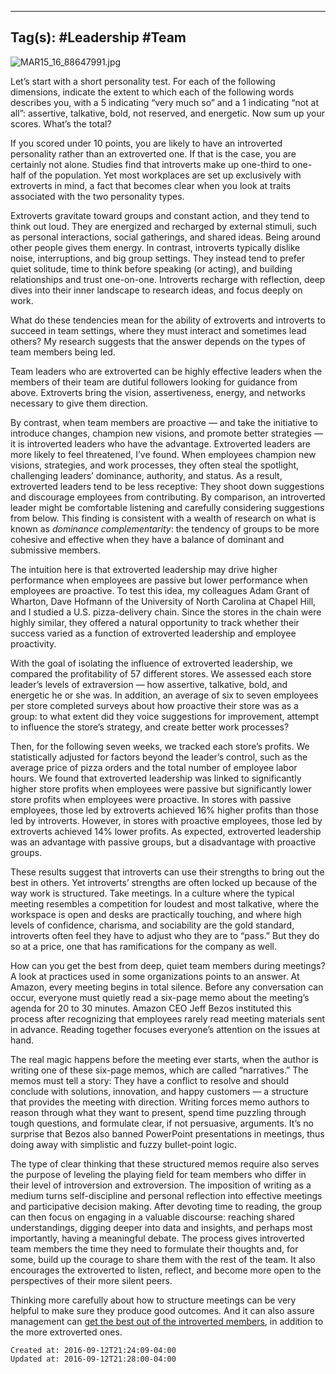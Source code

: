 
---
Tag(s): #Leadership #Team
---

![MAR15_16_88647991.jpg](https://hbr.org/resources/images/article_assets/2015/03/MAR15_16_88647991.jpg)

Let’s start with a short personality test. For each of the following dimensions, indicate the extent to which each of the following words describes you, with a 5 indicating “very much so” and a 1 indicating “not at all”: assertive, talkative, bold, not reserved, and energetic. Now sum up your scores. What’s the total?

If you scored under 10 points, you are likely to have an introverted personality rather than an extroverted one. If that is the case, you are certainly not alone. Studies find that introverts make up one-third to one-half of the population. Yet most workplaces are set up exclusively with extroverts in mind, a fact that becomes clear when you look at traits associated with the two personality types.

Extroverts gravitate toward groups and constant action, and they tend to think out loud. They are energized and recharged by external stimuli, such as personal interactions, social gatherings, and shared ideas. Being around other people gives them energy. In contrast, introverts typically dislike noise, interruptions, and big group settings. They instead tend to prefer quiet solitude, time to think before speaking (or acting), and building relationships and trust one-on-one. Introverts recharge with reflection, deep dives into their inner landscape to research ideas, and focus deeply on work.

What do these tendencies mean for the ability of extroverts and introverts to succeed in team settings, where they must interact and sometimes lead others? My research suggests that the answer depends on the types of team members being led.

Team leaders who are extroverted can be highly effective leaders when the members of their team are dutiful followers looking for guidance from above. Extroverts bring the vision, assertiveness, energy, and networks necessary to give them direction.

By contrast, when team members are proactive — and take the initiative to introduce changes, champion new visions, and promote better strategies — it is introverted leaders who have the advantage. Extroverted leaders are more likely to feel threatened, I’ve found. When employees champion new visions, strategies, and work processes, they often steal the spotlight, challenging leaders’ dominance, authority, and status. As a result, extroverted leaders tend to be less receptive: They shoot down suggestions and discourage employees from contributing. By comparison, an introverted leader might be comfortable listening and carefully considering suggestions from below. This finding is consistent with a wealth of research on what is known as _dominance complementarity_: the tendency of groups to be more cohesive and effective when they have a balance of dominant and submissive members.

The intuition here is that extroverted leadership may drive higher performance when employees are passive but lower performance when employees are proactive. To test this idea, my colleagues Adam Grant of Wharton, Dave Hofmann of the University of North Carolina at Chapel Hill, and I studied a U.S. pizza-delivery chain. Since the stores in the chain were highly similar, they offered a natural opportunity to track whether their success varied as a function of extroverted leadership and employee proactivity.

With the goal of isolating the influence of extroverted leadership, we compared the profitability of 57 different stores. We assessed each store leader’s levels of extraversion — how assertive, talkative, bold, and energetic he or she was. In addition, an average of six to seven employees per store completed surveys about how proactive their store was as a group: to what extent did they voice suggestions for improvement, attempt to influence the store’s strategy, and create better work processes?

Then, for the following seven weeks, we tracked each store’s profits. We statistically adjusted for factors beyond the leader’s control, such as the average price of pizza orders and the total number of employee labor hours. We found that extroverted leadership was linked to significantly higher store profits when employees were passive but significantly lower store profits when employees were proactive. In stores with passive employees, those led by extroverts achieved 16% higher profits than those led by introverts. However, in stores with proactive employees, those led by extroverts achieved 14% lower profits. As expected, extroverted leadership was an advantage with passive groups, but a disadvantage with proactive groups.

These results suggest that introverts can use their strengths to bring out the best in others. Yet introverts’ strengths are often locked up because of the way work is structured. Take meetings. In a culture where the typical meeting resembles a competition for loudest and most talkative, where the workspace is open and desks are practically touching, and where high levels of confidence, charisma, and sociability are the gold standard, introverts often feel they have to adjust who they are to “pass.” But they do so at a price, one that has ramifications for the company as well.

How can you get the best from deep, quiet team members during meetings? A look at practices used in some organizations points to an answer. At Amazon, every meeting begins in total silence. Before any conversation can occur, everyone must quietly read a six-page memo about the meeting’s agenda for 20 to 30 minutes. Amazon CEO Jeff Bezos instituted this process after recognizing that employees rarely read meeting materials sent in advance. Reading together focuses everyone’s attention on the issues at hand.

The real magic happens before the meeting ever starts, when the author is writing one of these six-page memos, which are called “narratives.” The memos must tell a story: They have a conflict to resolve and should conclude with solutions, innovation, and happy customers — a structure that provides the meeting with direction. Writing forces memo authors to reason through what they want to present, spend time puzzling through tough questions, and formulate clear, if not persuasive, arguments. It’s no surprise that Bezos also banned PowerPoint presentations in meetings, thus doing away with simplistic and fuzzy bullet-point logic.

The type of clear thinking that these structured memos require also serves the purpose of leveling the playing field for team members who differ in their level of introversion and extroversion. The imposition of writing as a medium turns self-discipline and personal reflection into effective meetings and participative decision making. After devoting time to reading, the group can then focus on engaging in a valuable discourse: reaching shared understandings, digging deeper into data and insights, and perhaps most importantly, having a meaningful debate. The process gives introverted team members the time they need to formulate their thoughts and, for some, build up the courage to share them with the rest of the team. It also encourages the extroverted to listen, reflect, and become more open to the perspectives of their more silent peers.

Thinking more carefully about how to structure meetings can be very helpful to make sure they produce good outcomes. And it can also assure management can [get the best out of the introverted members](https://hbr.org/2012/07/the-power-of-the-introvert-in/), in addition to the more extroverted ones.

    Created at: 2016-09-12T21:24:09-04:00
    Updated at: 2016-09-12T21:28:00-04:00

